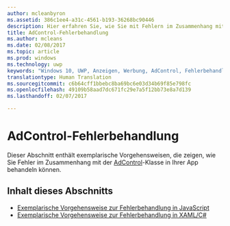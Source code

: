```yaml
---
author: mcleanbyron
ms.assetid: 386c1ee4-a31c-4561-b193-36268bc90446
description: Hier erfahren Sie, wie Sie mit Fehlern im Zusammenhang mit der AdControl in Ihrer App umgehen.
title: AdControl-Fehlerbehandlung
ms.author: mcleans
ms.date: 02/08/2017
ms.topic: article
ms.prod: windows
ms.technology: uwp
keywords: "Windows 10, UWP, Anzeigen, Werbung, AdControl, Fehlerbehandlung"
translationtype: Human Translation
ms.sourcegitcommit: c6b64cff1bbebc8ba69bc6e03d34b69f85e798fc
ms.openlocfilehash: 49109b58aad7dc671fc29e7a5f12bb73e8a7d139
ms.lasthandoff: 02/07/2017

---
```


# <a name="adcontrol-error-handling"></a>AdControl-Fehlerbehandlung




Dieser Abschnitt enthält exemplarische Vorgehensweisen, die zeigen, wie Sie Fehler im Zusammenhang mit der [AdControl](https://msdn.microsoft.com/library/windows/apps/microsoft.advertising.winrt.ui.adcontrol.aspx)-Klasse in Ihrer App behandeln können.

## <a name="in-this-section"></a>Inhalt dieses Abschnitts


* [Exemplarische Vorgehensweise zur Fehlerbehandlung in JavaScript](error-handling-in-javascript-walkthrough.md)
* [Exemplarische Vorgehensweise zur Fehlerbehandlung in XAML/C#](error-handling-in-xamlc-walkthrough.md)

 

 

